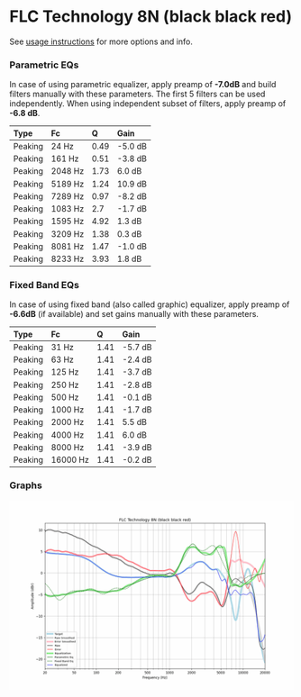 # FLC Technology 8N (black black red)
See [usage instructions](https://github.com/jaakkopasanen/AutoEq#usage) for more options and info.

### Parametric EQs
In case of using parametric equalizer, apply preamp of **-7.0dB** and build filters manually
with these parameters. The first 5 filters can be used independently.
When using independent subset of filters, apply preamp of **-6.8 dB**.

| Type    | Fc      |    Q | Gain    |
|:--------|:--------|:-----|:--------|
| Peaking | 24 Hz   | 0.49 | -5.0 dB |
| Peaking | 161 Hz  | 0.51 | -3.8 dB |
| Peaking | 2048 Hz | 1.73 | 6.0 dB  |
| Peaking | 5189 Hz | 1.24 | 10.9 dB |
| Peaking | 7289 Hz | 0.97 | -8.2 dB |
| Peaking | 1083 Hz | 2.7  | -1.7 dB |
| Peaking | 1595 Hz | 4.92 | 1.3 dB  |
| Peaking | 3209 Hz | 1.38 | 0.3 dB  |
| Peaking | 8081 Hz | 1.47 | -1.0 dB |
| Peaking | 8233 Hz | 3.93 | 1.8 dB  |

### Fixed Band EQs
In case of using fixed band (also called graphic) equalizer, apply preamp of **-6.6dB**
(if available) and set gains manually with these parameters.

| Type    | Fc       |    Q | Gain    |
|:--------|:---------|:-----|:--------|
| Peaking | 31 Hz    | 1.41 | -5.7 dB |
| Peaking | 63 Hz    | 1.41 | -2.4 dB |
| Peaking | 125 Hz   | 1.41 | -3.7 dB |
| Peaking | 250 Hz   | 1.41 | -2.8 dB |
| Peaking | 500 Hz   | 1.41 | -0.1 dB |
| Peaking | 1000 Hz  | 1.41 | -1.7 dB |
| Peaking | 2000 Hz  | 1.41 | 5.5 dB  |
| Peaking | 4000 Hz  | 1.41 | 6.0 dB  |
| Peaking | 8000 Hz  | 1.41 | -3.9 dB |
| Peaking | 16000 Hz | 1.41 | -0.2 dB |

### Graphs
![](./FLC%20Technology%208N%20(black%20black%20red).png)